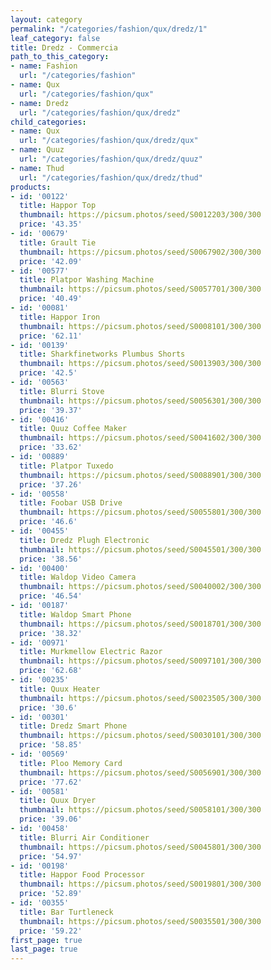 ```yaml
---
layout: category
permalink: "/categories/fashion/qux/dredz/1"
leaf_category: false
title: Dredz - Commercia
path_to_this_category:
- name: Fashion
  url: "/categories/fashion"
- name: Qux
  url: "/categories/fashion/qux"
- name: Dredz
  url: "/categories/fashion/qux/dredz"
child_categories:
- name: Qux
  url: "/categories/fashion/qux/dredz/qux"
- name: Quuz
  url: "/categories/fashion/qux/dredz/quuz"
- name: Thud
  url: "/categories/fashion/qux/dredz/thud"
products:
- id: '00122'
  title: Happor Top
  thumbnail: https://picsum.photos/seed/S0012203/300/300
  price: '43.35'
- id: '00679'
  title: Grault Tie
  thumbnail: https://picsum.photos/seed/S0067902/300/300
  price: '42.09'
- id: '00577'
  title: Platpor Washing Machine
  thumbnail: https://picsum.photos/seed/S0057701/300/300
  price: '40.49'
- id: '00081'
  title: Happor Iron
  thumbnail: https://picsum.photos/seed/S0008101/300/300
  price: '62.11'
- id: '00139'
  title: Sharkfinetworks Plumbus Shorts
  thumbnail: https://picsum.photos/seed/S0013903/300/300
  price: '42.5'
- id: '00563'
  title: Blurri Stove
  thumbnail: https://picsum.photos/seed/S0056301/300/300
  price: '39.37'
- id: '00416'
  title: Quuz Coffee Maker
  thumbnail: https://picsum.photos/seed/S0041602/300/300
  price: '33.62'
- id: '00889'
  title: Platpor Tuxedo
  thumbnail: https://picsum.photos/seed/S0088901/300/300
  price: '37.26'
- id: '00558'
  title: Foobar USB Drive
  thumbnail: https://picsum.photos/seed/S0055801/300/300
  price: '46.6'
- id: '00455'
  title: Dredz Plugh Electronic
  thumbnail: https://picsum.photos/seed/S0045501/300/300
  price: '38.56'
- id: '00400'
  title: Waldop Video Camera
  thumbnail: https://picsum.photos/seed/S0040002/300/300
  price: '46.54'
- id: '00187'
  title: Waldop Smart Phone
  thumbnail: https://picsum.photos/seed/S0018701/300/300
  price: '38.32'
- id: '00971'
  title: Murkmellow Electric Razor
  thumbnail: https://picsum.photos/seed/S0097101/300/300
  price: '62.68'
- id: '00235'
  title: Quux Heater
  thumbnail: https://picsum.photos/seed/S0023505/300/300
  price: '30.6'
- id: '00301'
  title: Dredz Smart Phone
  thumbnail: https://picsum.photos/seed/S0030101/300/300
  price: '58.85'
- id: '00569'
  title: Ploo Memory Card
  thumbnail: https://picsum.photos/seed/S0056901/300/300
  price: '77.62'
- id: '00581'
  title: Quux Dryer
  thumbnail: https://picsum.photos/seed/S0058101/300/300
  price: '39.06'
- id: '00458'
  title: Blurri Air Conditioner
  thumbnail: https://picsum.photos/seed/S0045801/300/300
  price: '54.97'
- id: '00198'
  title: Happor Food Processor
  thumbnail: https://picsum.photos/seed/S0019801/300/300
  price: '52.89'
- id: '00355'
  title: Bar Turtleneck
  thumbnail: https://picsum.photos/seed/S0035501/300/300
  price: '59.22'
first_page: true
last_page: true
---
```


